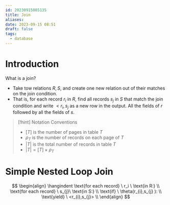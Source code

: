 ```yaml
---
id: 20230915085135
title: Join
aliases: 
date: 2023-09-15 08:51
draft: false
tags:
  - database
---
```

# Introduction

What is a join? 
- Take tow relations $R, S$, and create one new relation out of their matches on the join condition.
- That is, for each record $r_i$ in $R$, find all records $s_j$ in $S$ that match the join condition and write $< r_i,s_j$ as a new row in the output. All the fields of $r$ followed by all the fields of $s$. 

> [!hint] Notation Conventions
> -  $[T]$ is the number of pages in table $T$
> - $\rho_T$ is the number of records on each page of $T$
> - $|T|$ is the total number of records in table $T$
> - $|T| = [T] \times \rho_T$

# Simple Nested Loop Join

$$
\begin{align} 
\hangindent \text{for each record} \ r_i \ \text{in R:} \\
\text{for each record} \ s_{j}\ \text{in S:} \\
\text{if} \ \theta(r_{i},s_{j} ): \\
\text{yield} \ <r_{i},s_{j}> \\
\end{align} 
$$


